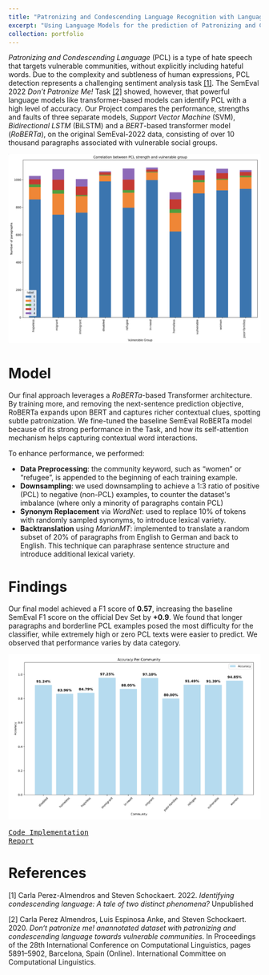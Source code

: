 ```yaml
---
title: "Patronizing and Condescending Language Recognition with Language Models"
excerpt: "Using Language Models for the prediction of Patronizing and Condescending Language (PCL). Adapted from the SemEval 2022 <i>'Don’t Patronize Me!</i>' Task. Submitted as coursework for the 'Natural Language Processing' postgraduate course at Imperial College London. <br/><img src='/images/NLP.png'>"
collection: portfolio
---
```


*Patronizing and Condescending Language* (PCL) is a type of hate speech that targets vulnerable communities, without explicitly including hateful words. Due to the complexity and subtleness of human expressions, PCL detection represents a challenging sentiment analysis task [[1]](#1). 
The SemEval 2022 *Don’t Patronize Me!* Task [[2]](#2) showed, however, that powerful language models like transformer-based models can identify PCL with a high level of accuracy.
Our Project compares the performance, strengths and faults of three separate models, *Support Vector Machine* (SVM), *Bidirectional LSTM* (BiLSTM) and a *BERT*-based transformer model (*RoBERTa*), on the original SemEval-2022 data, consisting of over 10 thousand paragraphs associated with vulnerable social groups.

![alt text](/images/pcl_by_group.png)

Model
===
Our final approach leverages a *RoBERTa*-based Transformer architecture. By training more, and removing the next-sentence prediction objective,
RoBERTa expands upon BERT and captures richer contextual clues, spotting subtle patronization. 
We fine-tuned the baseline SemEval RoBERTa model because of its strong performance in the Task, and how its self-attention mechanism helps capturing contextual word interactions.

To enhance performance, we performed:
* **Data Preprocessing**: the community keyword, such as “women” or
“refugee”, is appended to the beginning of each training example.
* **Downsampling**: we used downsampling to achieve a 1:3 ratio of positive (PCL) to negative (non-PCL) examples, to counter the dataset's imbalance (where only a minority of paragraphs contain PCL)
* **Synonym Replacement** via *WordNet*: used to replace 10% of tokens with randomly sampled synonyms, to introduce lexical variety. 
* **Backtranslation** using *MarianMT*: implemented to translate a random subset of 20% of paragraphs from English to German and back to
English. This technique can paraphrase sentence structure and introduce additional lexical variety.

Findings
===
Our final model achieved a F1 score of **0.57**, increasing the baseline SemEval F1 score on the official Dev Set by **+0.9**. 
We found that longer paragraphs and borderline PCL examples posed the most difficulty for the classifier, while extremely high or zero PCL texts were easier to predict. We observed that performance varies by data category. 


![alt text](/images/accuracy_by_community.png)

[<kbd>Code Implementation</kbd>](https://github.com/belfioreasia/Natural-Language-Processing) \
[<kbd>Report</kbd>](https://github.com/belfioreasia/Natural-Language-Processing/blob/main/report.pdf)

References
====

<a id="1">[1]</a> Carla Perez-Almendros and Steven Schockaert. 2022. *Identifying condescending language: A tale of two distinct phenomena?* Unpublished

<a id="2">[2]</a>  Carla Perez Almendros, Luis Espinosa Anke, and Steven Schockaert. 2020. *Don‘t patronize me! anannotated dataset with patronizing and condescending language towards vulnerable communities*. In Proceedings of the 28th International Conference on Computational Linguistics, pages 5891–5902, Barcelona, Spain (Online). International Committee on Computational Linguistics.